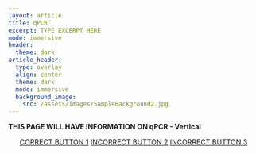 ```yaml
---
layout: article
title: qPCR
excerpt: TYPE EXCERPT HERE
mode: immersive
header:
  theme: dark
article_header:
  type: overlay
  align: center
  theme: dark
  mode: immersive
  background_image:
    src: /assets/images/SampleBackground2.jpg
---
```


**THIS PAGE WILL HAVE INFORMATION ON qPCR - Vertical**


<p align="center">
<a class="button button--outline-primary button--pill" href="VerticalAnalysis1">CORRECT BUTTON 1</a> <a class="button button--outline-primary button--pill" href="VerticalAnalysis2">INCORRECT BUTTON 2</a> <a class="button button--outline-primary button--pill" href="VerticalAnalysis2">INCORRECT BUTTON 3</a></p>